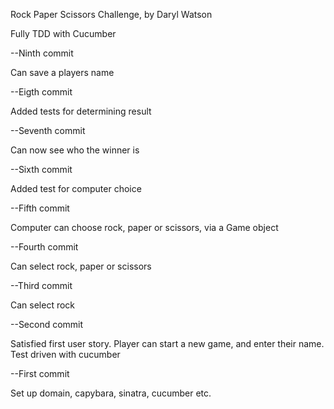 Rock Paper Scissors Challenge, by Daryl Watson

Fully TDD with Cucumber

--Ninth commit

Can save a players name

--Eigth commit

Added tests for determining result

--Seventh commit

Can now see who the winner is

--Sixth commit

Added test for computer choice

--Fifth commit

Computer can choose rock, paper or scissors, via a Game object

--Fourth commit

Can select rock, paper or scissors

--Third commit

Can select rock

--Second commit

Satisfied first user story. Player can start a new game, and enter their name. Test driven with cucumber

--First commit

Set up domain, capybara, sinatra, cucumber etc.